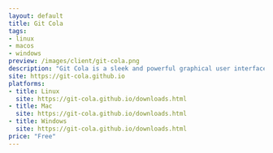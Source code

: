 ```yaml
---
layout: default
title: Git Cola
tags:
- linux
- macos
- windows
preview: /images/client/git-cola.png
description: "Git Cola is a sleek and powerful graphical user interface for Git."
site: https://git-cola.github.io
platforms:
- title: Linux
  site: https://git-cola.github.io/downloads.html
- title: Mac
  site: https://git-cola.github.io/downloads.html
- title: Windows
  site: https://git-cola.github.io/downloads.html
price: "Free"
---
```

